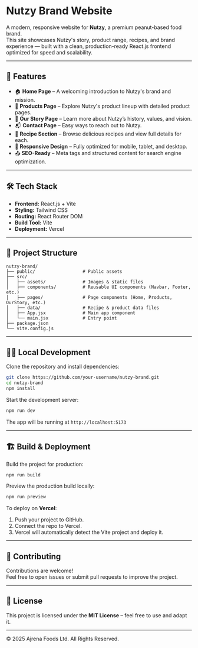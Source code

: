 # Nutzy Brand Website

A modern, responsive website for **Nutzy**, a premium peanut-based food brand.  
This site showcases Nutzy's story, product range, recipes, and brand experience — built with a clean, production-ready React.js frontend optimized for speed and scalability.

---

## 🚀 Features

- 🏠 **Home Page** – A welcoming introduction to Nutzy's brand and mission.
- 🥜 **Products Page** – Explore Nutzy's product lineup with detailed product pages.
- 📖 **Our Story Page** – Learn more about Nutzy’s history, values, and vision.
- 📬 **Contact Page** – Easy ways to reach out to Nutzy.
- 🍪 **Recipe Section** – Browse delicious recipes and view full details for each.
- 📱 **Responsive Design** – Fully optimized for mobile, tablet, and desktop.
- 📤 **SEO-Ready** – Meta tags and structured content for search engine optimization.

---

## 🛠️ Tech Stack

- **Frontend:** React.js + Vite
- **Styling:** Tailwind CSS
- **Routing:** React Router DOM
- **Build Tool:** Vite
- **Deployment:** Vercel

---

## 📁 Project Structure

```
nutzy-brand/
├── public/                  # Public assets
├── src/
│   ├── assets/              # Images & static files
│   ├── components/          # Reusable UI components (Navbar, Footer, etc.)
│   ├── pages/               # Page components (Home, Products, OurStory, etc.)
│   ├── data/                # Recipe & product data files
│   ├── App.jsx              # Main app component
│   └── main.jsx             # Entry point
├── package.json
└── vite.config.js
```

---

## 🧑‍💻 Local Development

Clone the repository and install dependencies:

```bash
git clone https://github.com/your-username/nutzy-brand.git
cd nutzy-brand
npm install
```

Start the development server:

```bash
npm run dev
```

The app will be running at `http://localhost:5173`

---

## 🏗️ Build & Deployment

Build the project for production:

```bash
npm run build
```

Preview the production build locally:

```bash
npm run preview
```

To deploy on **Vercel**:

1. Push your project to GitHub.
2. Connect the repo to Vercel.
3. Vercel will automatically detect the Vite project and deploy it.

---

## 🤝 Contributing

Contributions are welcome!  
Feel free to open issues or submit pull requests to improve the project.

---

## 📜 License

This project is licensed under the **MIT License** – feel free to use and adapt it.

---

© 2025 Ajrena Foods Ltd. All Rights Reserved.
